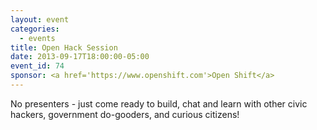 ```yaml
---
layout: event
categories: 
  - events
title: Open Hack Session
date: 2013-09-17T18:00:00-05:00
event_id: 74
sponsor: <a href='https://www.openshift.com'>Open Shift</a>
---
```


<p>No presenters - just come ready to build, chat and learn with other civic hackers, government do-gooders, and curious citizens!</p>
